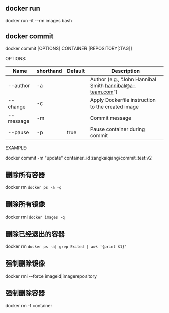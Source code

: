 ## docker run 
docker run -it --rm images bash

## docker commit

docker commit [OPTIONS] CONTAINER [REPOSITORY[:TAG]]

OPTIONS:

|Name| shorthand|	Default|	Description|
|-----|--------|-------|-------|
|--author | -a	||	Author (e.g., “John Hannibal Smith hannibal@a-team.com”)|
|--change| -c		||Apply Dockerfile instruction to the created image|
|--message | -m	|	|Commit message|
|--pause | -p	|true	|Pause container during commit|

EXAMPLE:

docker commit -m "update" container_id zangkaiqiang/commit_test:v2

## 删除所有容器
docker rm `docker ps -a -q`

## 删除所有镜像
docker rmi `docker images -q`

## 删除已经退出的容器
docker rm `docker ps -a| grep Exited | awk '{print $1}'`

## 强制删除镜像
docker rmi --force imageid|imagerepository

## 强制删除容器
docker rm -f container
